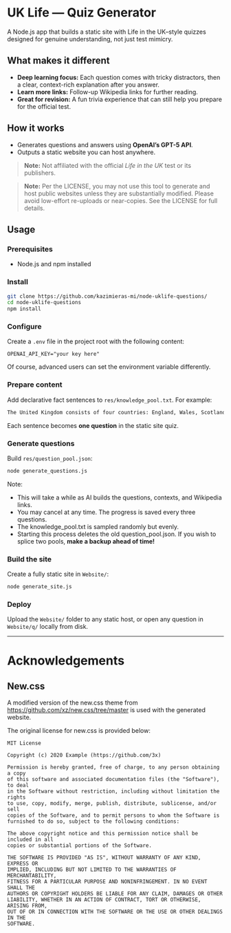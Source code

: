 # UK Life — Quiz Generator

A Node.js app that builds a static site with Life in the UK–style quizzes designed for genuine understanding, not just test mimicry.

## What makes it different

* **Deep learning focus:** Each question comes with tricky distractors, then a clear, context-rich explanation after you answer.
* **Learn more links:** Follow-up Wikipedia links for further reading.
* **Great for revision:** A fun trivia experience that can still help you prepare for the official test.

## How it works

* Generates questions and answers using **OpenAI’s GPT-5 API**.
* Outputs a static website you can host anywhere.

> **Note:** Not affiliated with the official *Life in the UK* test or its publishers.

> **Note:** Per the LICENSE, you may not use this tool to generate and host public websites unless they are substantially modified. Please avoid low-effort re-uploads or near-copies. See the LICENSE for full details.

## Usage

### Prerequisites

* Node.js and npm installed

### Install

```bash
git clone https://github.com/kazimieras-mi/node-uklife-questions/
cd node-uklife-questions
npm install
```

### Configure

Create a `.env` file in the project root with the following content:

```dotenv
OPENAI_API_KEY="your key here"
```

Of course, advanced users can set the environment variable differently.

### Prepare content

Add declarative fact sentences to `res/knowledge_pool.txt`. For example:

```txt
The United Kingdom consists of four countries: England, Wales, Scotland, and Northern Ireland. The capital of the United Kingdom is London. The capital of England is London. The capital of Wales is Cardiff. The capital of Scotland is Edinburgh. The capital of Northern Ireland is Belfast. Great Britain is a geographical term used to describe a region that includes England, Wales, and Scotland.
```

Each sentence becomes **one question** in the static site quiz.

### Generate questions

Build `res/question_pool.json`:

```bash
node generate_questions.js
```

Note:
* This will take a while as AI builds the questions, contexts, and Wikipedia links.
* You may cancel at any time. The progress is saved every three questions.
* The knowledge_pool.txt is sampled randomly but evenly.
* Starting this process deletes the old question_pool.json. If you wish to splice two pools, **make a backup ahead of time!**

### Build the site

Create a fully static site in `Website/`:

```bash
node generate_site.js
```

### Deploy

Upload the `Website/` folder to any static host, or open any question in `Website/q/` locally from disk.


---

# Acknowledgements
## New.css
A modified version of the new.css theme from https://github.com/xz/new.css/tree/master is used with the generated website.

The original license for new.css is provided below:

    MIT License
    
    Copyright (c) 2020 Example (https://github.com/3x)

    Permission is hereby granted, free of charge, to any person obtaining a copy
    of this software and associated documentation files (the "Software"), to deal
    in the Software without restriction, including without limitation the rights
    to use, copy, modify, merge, publish, distribute, sublicense, and/or sell
    copies of the Software, and to permit persons to whom the Software is
    furnished to do so, subject to the following conditions:

    The above copyright notice and this permission notice shall be included in all
    copies or substantial portions of the Software.

    THE SOFTWARE IS PROVIDED "AS IS", WITHOUT WARRANTY OF ANY KIND, EXPRESS OR
    IMPLIED, INCLUDING BUT NOT LIMITED TO THE WARRANTIES OF MERCHANTABILITY,
    FITNESS FOR A PARTICULAR PURPOSE AND NONINFRINGEMENT. IN NO EVENT SHALL THE
    AUTHORS OR COPYRIGHT HOLDERS BE LIABLE FOR ANY CLAIM, DAMAGES OR OTHER
    LIABILITY, WHETHER IN AN ACTION OF CONTRACT, TORT OR OTHERWISE, ARISING FROM,
    OUT OF OR IN CONNECTION WITH THE SOFTWARE OR THE USE OR OTHER DEALINGS IN THE
    SOFTWARE.

